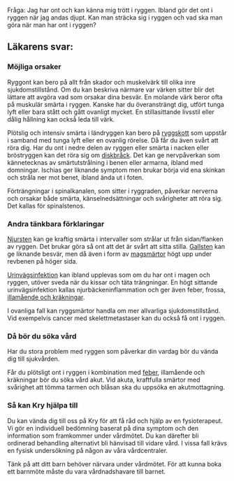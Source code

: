 Fråga: Jag har ont och kan känna mig trött i ryggen. Ibland gör det ont i ryggen när jag andas djupt. Kan man sträcka sig i ryggen och vad ska man göra när man har ont i ryggen?

Läkarens svar:
--------------

### Möjliga orsaker

Ryggont kan bero på allt från skador och muskelvärk till olika inre sjukdomstillstånd. Om du kan beskriva närmare var värken sitter blir det lättare att avgöra vad som orsakar dina besvär. En molande värk beror ofta på muskulär smärta i ryggen. Kanske har du överansträngt dig, utfört tunga lyft eller bara stått och gått ovanligt mycket. En stillasittande livsstil eller dålig hållning kan också leda till värk.

Plötslig och intensiv smärta i ländryggen kan bero på [ryggskott](https://www.kry.se/fakta/ryggskott/ "ryggskott") som uppstår i samband med tunga lyft eller en ovanlig rörelse. Då får du även svårt att röra dig. Har du ont i nedre delen av ryggen eller smärta i nacken eller bröstryggen kan det röra sig om [diskbråck](https://www.kry.se/fakta/diskbrack/ "diskbrack"). Det kan ge nervpåverkan som kännetecknas av smärtutstrålning i benen eller armarna, ibland med domningar. Ischias ger liknande symptom men brukar börja vid ena skinkan och stråla ner mot benet, ibland ända ut i foten.

Förträngningar i spinalkanalen, som sitter i ryggraden, påverkar nerverna och orsakar både smärta, känselnedsättningar och svårigheter att röra sig. Det kallas för spinalstenos.

### Andra tänkbara förklaringar

[Njursten](https://www.kry.se/fakta/njursten/ "njursten") kan ge kraftig smärta i intervaller som strålar ut från sidan/flanken av ryggen. Det brukar göra så ont att det är svårt att sitta stilla. [Gallsten](https://www.kry.se/fakta/gallsten/ "gallsten") kan ge liknande besvär, men då även i form av [magsmärtor](https://www.kry.se/fakta/ont-i-magen/ "magsmartor") högt upp under revbenen på höger sida.

[Urinvägsinfektion](https://www.kry.se/fakta/urinvagsinfektion/ "urinvagsinfektion") kan ibland upplevas som om du har ont i magen och ryggen, utöver sveda när du kissar och täta trängningar. En högt sittande urinvägsinfektion kallas njurbäckeninflammation och ger även feber, frossa, [illamående och kräkningar](https://www.kry.se/fakta/illamaende/ "illamaende-och-krakningar").

I ovanliga fall kan ryggsmärtor handla om mer allvarliga sjukdomstillstånd. Vid exempelvis cancer med skelettmetastaser kan du också få ont i ryggen.

### Då bör du söka vård

Har du stora problem med ryggen som påverkar din vardag bör du vända dig till sjukvården.

Får du plötsligt ont i ryggen i kombination med [feber](https://www.kry.se/fakta/feber/ "feber"), illamående och kräkningar bör du söka vård akut. Vid akuta, kraftfulla smärtor med svårighet att tömma tarmen och blåsan ska du uppsöka en akutmottagning.

### Så kan Kry hjälpa till

Du kan vända dig till oss på Kry för att få råd och hjälp av en fysioterapeut. Vi gör en individuell bedömning baserat på dina symptom och den information som framkommer under vårdmötet. Du kan därefter bli ordinerad behandling alternativt bli hänvisad till vidare vård. I vissa fall krävs en fysisk undersökning på någon av våra vårdcentraler.

Tänk på att ditt barn behöver närvara under vårdmötet. För att kunna boka ett barnmöte måste du vara vårdnadshavare till barnet.